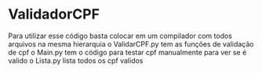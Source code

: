 # ValidadorCPF
Para utilizar esse código basta colocar em um compilador com todos arquivos na mesma hierarquia
o ValidarCPF.py tem as funções de validação de cpf
o Main.py tem o código para testar cpf manualmente para ver se é valido
o Lista.py lista todos os cpf validos
